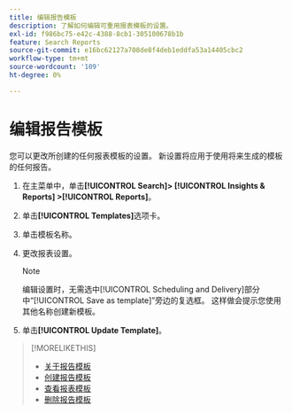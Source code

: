 ```yaml
---
title: 编辑报告模板
description: 了解如何编辑可重用报表模板的设置。
exl-id: f986bc75-e42c-4388-8cb1-305100678b1b
feature: Search Reports
source-git-commit: e16bc62127a708de8f4deb1eddfa53a14405cbc2
workflow-type: tm+mt
source-wordcount: '109'
ht-degree: 0%

---
```


# 编辑报告模板

您可以更改所创建的任何报表模板的设置。 新设置将应用于使用将来生成的模板的任何报告。

1. 在主菜单中，单击&#x200B;**[!UICONTROL Search]> [!UICONTROL Insights & Reports] >[!UICONTROL Reports]**。

1. 单击&#x200B;**[!UICONTROL Templates]**&#x200B;选项卡。

1. 单击模板名称。

1. 更改报表设置。

   >[!NOTE]
   >
   > 编辑设置时，无需选中[!UICONTROL Scheduling and Delivery]部分中“[!UICONTROL Save as template]”旁边的复选框。 这样做会提示您使用其他名称创建新模板。

1. 单击&#x200B;**[!UICONTROL Update Template]**。

>[!MORELIKETHIS]
>
>* [关于报告模板](template-about.md)
>* [创建报告模板](template-create.md)
>* [查看报表模板](template-view.md)
>* [删除报告模板](template-delete.md)
